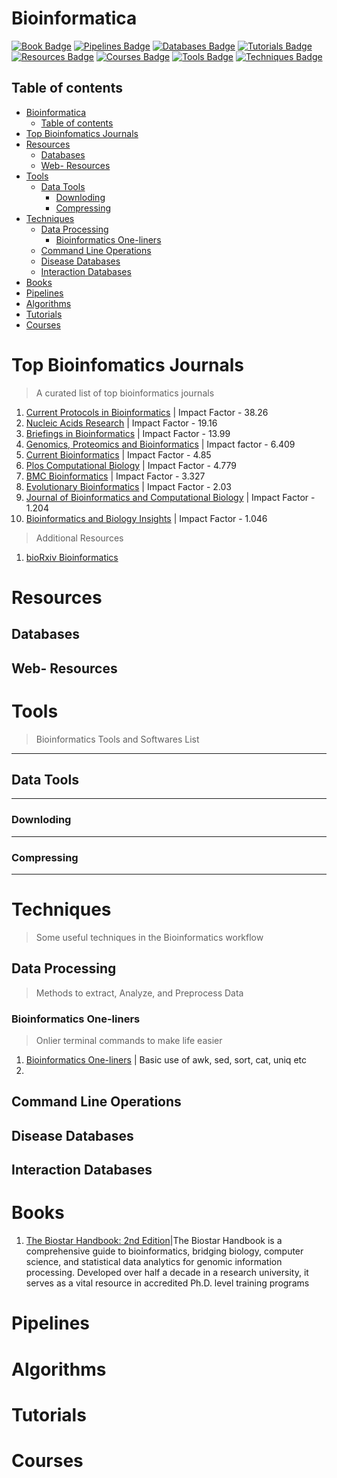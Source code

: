 # Bioinformatica

[![Book Badge](https://img.shields.io/badge/BOOKS-8A2BE2)](#books) [![Pipelines Badge](https://img.shields.io/badge/PIPELINES-8A2BE2)](#pipelines) [![Databases Badge](https://img.shields.io/badge/DATABASES-8A2BE2?logo=)](#databases) [![Tutorials Badge](https://img.shields.io/badge/TUTORIALS-8A2BE2)](#tutorials) [![Resources Badge](https://img.shields.io/badge/TUTORIALS-8A2BE2)](#resources) [![Courses Badge](https://img.shields.io/badge/COURSES-8A2BE2)](#courses) [![Tools Badge](https://img.shields.io/badge/TOOLS-8A2BE2)](#tools) [![Techniques Badge](https://img.shields.io/badge/TECHNIQUES-8A2BE2)](#techniques)



## Table of contents
- [Bioinformatica](#bioinformatica)
  - [Table of contents](#table-of-contents)
- [Top Bioinfomatics Journals](#top-bioinfomatics-journals)
- [Resources](#resources)
  - [Databases](#databases)
  - [Web- Resources](#web--resources)
- [Tools](#tools)
  - [Data Tools](#data-tools)
    - [Downloding](#downloding)
    - [Compressing](#compressing)
- [Techniques](#techniques)
  - [Data Processing](#data-processing)
    - [Bioinformatics One-liners](#bioinformatics-one-liners)
  - [Command Line Operations](#command-line-operations)
  - [Disease Databases](#disease-databases)
  - [Interaction Databases](#interaction-databases)
- [Books](#books)
- [Pipelines](#pipelines)
- [Algorithms](#algorithms)
- [Tutorials](#tutorials)
- [Courses](#courses)

# Top Bioinfomatics Journals
> A curated list of top bioinformatics journals
1. [Current Protocols in Bioinformatics](https://currentprotocols.onlinelibrary.wiley.com/journal/1934340x) | Impact Factor - 38.26
2. [Nucleic Acids Research](https://academic.oup.com/nar/pages/About) | Impact Factor - 19.16
3. [Briefings in Bioinformatics](https://academic.oup.com/bib/issue/19/6) | Impact Factor - 13.99
4. [Genomics, Proteomics and Bioinformatics](http://www.sciencedirect.com/science/journal/16720229?sdc=1) | Impact factor - 6.409
5. [Current Bioinformatics](https://www.eurekaselect.com/642/journal/current-bioinformatics) | Impact Factor - 4.85
6. [Plos Computational Biology](https://journals.plos.org/ploscompbiol/) | Impact Factor - 4.779
7. [BMC Bioinformatics](https://bmcbioinformatics.biomedcentral.com/) | Impact Factor - 3.327
8. [Evolutionary Bioinformatics](https://journals.sagepub.com/home/evb) | Impact Factor - 2.03
9. [Journal of Bioinformatics and Computational Biology](https://www.worldscientific.com/worldscinet/jbcb) | Impact Factor - 1.204
10. [Bioinformatics and Biology Insights](https://journals.sagepub.com/home/bbi) | Impact Factor - 1.046
> Additional Resources
1. [bioRxiv Bioinformatics](https://www.biorxiv.org/collection/bioinformatics)


# Resources
## Databases
## Web- Resources

# Tools
> Bioinformatics Tools and Softwares List
---
## Data Tools
---
### Downloding
---
### Compressing
---


# Techniques
> Some useful techniques in the Bioinformatics workflow
## Data Processing
> Methods to extract, Analyze, and Preprocess Data
### Bioinformatics One-liners
> Onlier terminal commands to make life easier
 1. [Bioinformatics One-liners](https://github.com/stephenturner/oneliners) | Basic use of awk, sed, sort, cat, uniq etc
 2. 


## Command Line Operations



## Disease Databases
## Interaction Databases


# Books
1. [The Biostar Handbook: 2nd Edition](https://www.biostarhandbook.com/)|The Biostar Handbook is a comprehensive guide to bioinformatics, bridging biology, computer science, and statistical data analytics for genomic information processing. Developed over half a decade in a research university, it serves as a vital resource in accredited Ph.D. level training programs

# Pipelines

# Algorithms

# Tutorials

# Courses






